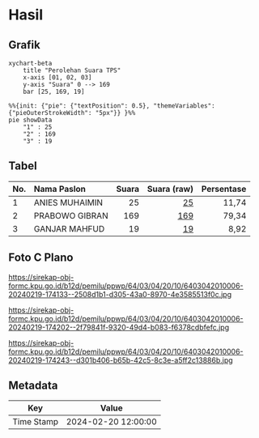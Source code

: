 # Hasil

## Grafik

```mermaid
xychart-beta
    title "Perolehan Suara TPS"
    x-axis [01, 02, 03]
    y-axis "Suara" 0 --> 169
    bar [25, 169, 19]
```

```mermaid
%%{init: {"pie": {"textPosition": 0.5}, "themeVariables": {"pieOuterStrokeWidth": "5px"}} }%%
pie showData
    "1" : 25
    "2" : 169
    "3" : 19
```

## Tabel

| No. | Nama Paslon    | Suara | Suara (raw) | Persentase |
|:--- |:-------------- | -----:| -----------:| ----------:|
| 1   | ANIES MUHAIMIN | 25    | [25][p-1]   | 11,74      |
| 2   | PRABOWO GIBRAN | 169   | [169][p-2]  | 79,34      |
| 3   | GANJAR MAHFUD  | 19    | [19][p-3]   | 8,92       |


[p-1]: https://github.com/gigit-pemilu/pemilu-2024-64-kalimantan-timur/blob/main/pilpres/hitung-suara/sub/64-kalimantan-timur/sub/03-berau/sub/04-segah/sub/2010-harapan-jaya/sub/006-tps/sub/paslon-1.txt
[p-2]: https://github.com/gigit-pemilu/pemilu-2024-64-kalimantan-timur/blob/main/pilpres/hitung-suara/sub/64-kalimantan-timur/sub/03-berau/sub/04-segah/sub/2010-harapan-jaya/sub/006-tps/sub/paslon-2.txt
[p-3]: https://github.com/gigit-pemilu/pemilu-2024-64-kalimantan-timur/blob/main/pilpres/hitung-suara/sub/64-kalimantan-timur/sub/03-berau/sub/04-segah/sub/2010-harapan-jaya/sub/006-tps/sub/paslon-3.txt

## Foto C Plano

https://sirekap-obj-formc.kpu.go.id/b12d/pemilu/ppwp/64/03/04/20/10/6403042010006-20240219-174133--2508d1b1-d305-43a0-8970-4e3585513f0c.jpg

https://sirekap-obj-formc.kpu.go.id/b12d/pemilu/ppwp/64/03/04/20/10/6403042010006-20240219-174202--2f79841f-9320-49d4-b083-f6378cdbfefc.jpg

https://sirekap-obj-formc.kpu.go.id/b12d/pemilu/ppwp/64/03/04/20/10/6403042010006-20240219-174243--d301b406-b65b-42c5-8c3e-a5ff2c13886b.jpg


## Metadata

| Key        | Value               |
| ---------- | ------------------- |
| Time Stamp | 2024-02-20 12:00:00 |



